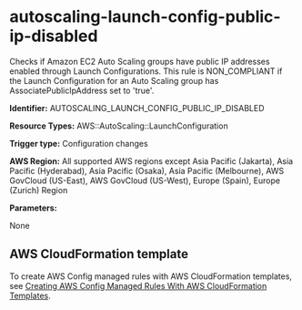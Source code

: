# autoscaling\-launch\-config\-public\-ip\-disabled<a name="autoscaling-launch-config-public-ip-disabled"></a>

Checks if Amazon EC2 Auto Scaling groups have public IP addresses enabled through Launch Configurations\. This rule is NON\_COMPLIANT if the Launch Configuration for an Auto Scaling group has AssociatePublicIpAddress set to 'true'\. 

**Identifier:** AUTOSCALING\_LAUNCH\_CONFIG\_PUBLIC\_IP\_DISABLED

**Resource Types:** AWS::AutoScaling::LaunchConfiguration

**Trigger type:** Configuration changes

**AWS Region:** All supported AWS regions except Asia Pacific \(Jakarta\), Asia Pacific \(Hyderabad\), Asia Pacific \(Osaka\), Asia Pacific \(Melbourne\), AWS GovCloud \(US\-East\), AWS GovCloud \(US\-West\), Europe \(Spain\), Europe \(Zurich\) Region

**Parameters:**

None  

## AWS CloudFormation template<a name="w2aac12c33c15b9c49c17"></a>

To create AWS Config managed rules with AWS CloudFormation templates, see [Creating AWS Config Managed Rules With AWS CloudFormation Templates](aws-config-managed-rules-cloudformation-templates.md)\.